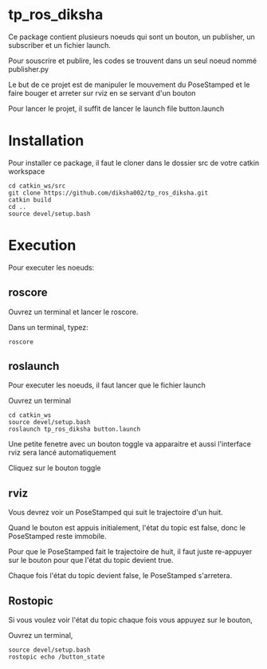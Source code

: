 # tp_ros_diksha
Ce package contient plusieurs noeuds qui sont un bouton, un publisher, un subscriber et un fichier launch.

Pour souscrire et publire, les codes se trouvent dans un seul noeud nommé publisher.py

Le but de ce projet est de manipuler le mouvement du PoseStamped et le faire bouger et arreter sur rviz en se servant d'un bouton

Pour lancer le projet, il suffit de lancer le launch file button.launch

# Installation
Pour installer ce package, il faut le cloner dans le dossier src de votre catkin workspace
```
cd catkin_ws/src
git clone https://github.com/diksha002/tp_ros_diksha.git
catkin build
cd ..
source devel/setup.bash
```
# Execution
Pour executer les noeuds:

## roscore
Ouvrez un terminal et lancer le roscore.

Dans un terminal, typez:
```
roscore
```

## roslaunch
Pour executer les noeuds, il faut lancer que le fichier launch

Ouvrez un terminal
```
cd catkin_ws
source devel/setup.bash
roslaunch tp_ros_diksha button.launch
```

Une petite fenetre avec un bouton toggle va apparaitre et aussi l'interface rviz sera lancé automatiquement

Cliquez sur le bouton toggle

## rviz
Vous devrez voir un PoseStamped qui suit le trajectoire d'un huit.

Quand le bouton est appuis initialement, l'état du topic est false, donc le PoseStamped reste immobile.

Pour que le PoseStamped fait le trajectoire de huit, il faut juste re-appuyer sur le bouton pour que l'état du topic devient true.

Chaque fois l'état du topic devient false, le PoseStamped s'arretera.

## Rostopic
Si vous voulez voir l'état du topic chaque fois vous appuyez sur le bouton, 

Ouvrez un terminal,
```
source devel/setup.bash
rostopic echo /button_state
```

